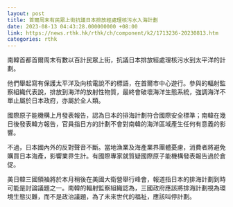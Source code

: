 ```yaml
---
layout: post
title: 首爾周末有民眾上街抗議日本排放經處理核污水入海計劃
date: 2023-08-13 04:43:28.000000000 +08:00
link: https://news.rthk.hk/rthk/ch/component/k2/1713236-20230813.htm
categories: rthk
---
```


南韓首都首爾周末有數以百計民眾上街，抗議日本排放經處理核污水到太平洋的計劃。

他們舉起寫有保護太平洋及向核電說不的標語，在首爾市中心遊行。參與的輻射監察組織代表說，排放到海洋的放射性物質，最終會破壞海洋生態系統，強調海洋不單止屬於日本政府，亦屬於全人類。

國際原子能機構上月發表報告，認為日本的排海計劃符合國際安全標準；南韓在幾日後發表韓方報告，官員指日方的計劃不會對南韓的海洋區域產生任何有意義的影響。

不過，日本國內外的反對聲音不斷。當地漁業及海產業界團體憂慮，消費者將避免購買日本海產，影響業界生計。有國際專家就質疑國際原子能機構發表報告過於倉促。

美日韓三國領袖將於本月稍後在美國大衛營舉行峰會，報道指日本的排海計劃到時可能是討論議題之一。南韓的輻射監察組織認為，三國政府應該將排海計劃視為環境生態災難，而不是政治議題，為了未來世代的福祉，應該叫停計劃。

